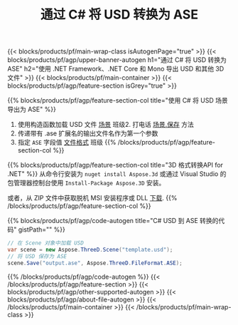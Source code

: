 ﻿---
title: 通过 C# 将 USD 转换为 ASE 
description: 使用 .NET API 转换 USD 和其他 3D 文件
url: /zh/net/conversion/usd-to-ase/
family: 3d
platformtag: net
feature: conversion
informat: USD
outformat: ASE
otherformats: ASE 3DS STL PLY GLTF DAE DRC HTML 
---
{{< blocks/products/pf/main-wrap-class isAutogenPage="true" >}}
{{< blocks/products/pf/agp/upper-banner-autogen h1="通过 C# 将 USD 转换为 ASE" h2="使用 .NET Framework、.NET Core 和 Mono 导出 USD 和其他 3D 文件" >}}
{{< blocks/products/pf/main-container >}}
{{< blocks/products/pf/agp/feature-section isGrey="true" >}}

{{% blocks/products/pf/agp/feature-section-col title="使用 C# 将 USD 场景导出为 ASE" %}}
1. 使用构造函数加载 USD 文件 [场景](https://apireference.aspose.com/3d/net/aspose.threed/scene) 班级2. 打电话 [场景.保存](https://apireference.aspose.com/3d/net/aspose.threed/scene/methods/save/index) 方法
3. 传递带有 .ase 扩展名的输出文件名作为第一个参数
4. 指定 `ASE` 字段值 [文件格式](https://apireference.aspose.com/3d/net/aspose.threed/fileformat/fields/index) 班级
{{% /blocks/products/pf/agp/feature-section-col %}}

{{% blocks/products/pf/agp/feature-section-col title="3D 格式转换API for .NET" %}}
从命令行安装为 ```nuget install Aspose.3d``` 或通过 Visual Studio 的包管理器控制台使用 ```Install-Package Aspose.3D``` 安装。

或者，从 ZIP 文件中获取脱机 MSI 安装程序或 DLL [下载](https://downloads.aspose.com/3d/net).
{{% /blocks/products/pf/agp/feature-section-col %}}

{{% blocks/products/pf/agp/code-autogen title="C# USD 到 ASE 转换的代码" gistPath="" %}}
```cs
// 在 Scene 对象中加载 USD 
var scene = new Aspose.ThreeD.Scene("template.usd");
// 将 USD 保存为 ASE 
scene.Save("output.ase", Aspose.ThreeD.FileFormat.ASE);

```
{{% /blocks/products/pf/agp/code-autogen %}}
{{< /blocks/products/pf/agp/feature-section >}}
{{< blocks/products/pf/agp/other-supported-autogen >}}
{{< blocks/products/pf/agp/about-file-autogen >}}
{{< /blocks/products/pf/main-container >}}
{{< /blocks/products/pf/main-wrap-class >}}